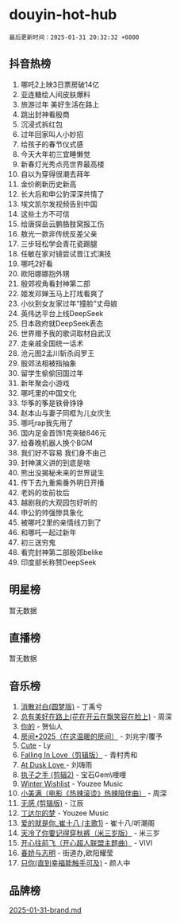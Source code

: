 # douyin-hot-hub

`最后更新时间：2025-01-31 20:32:32 +0800`

## 抖音热榜

1. 哪吒2上映3日票房破14亿
1. 亚连糖绘人间皮肤爆料
1. 旅游过年 美好生活在路上
1. 跳出封神看殷商
1. 沉浸式拆红包
1. 过年回家叫人小妙招
1. 给孩子的春节仪式感
1. 今天大年初三宜睡懒觉
1. 新春灯光秀点亮世界最高楼
1. 自以为穿得很潮去拜年
1. 金价刷新历史新高
1. 长大后和申公豹深深共情了
1. 埃文凯尔发视频告别中国
1. 这些土方不可信
1. 给唐探岳云鹏胳肢窝报工伤
1. 敖光一款非传统反差父亲
1. 三步轻松学会青花瓷踢腿
1. 任敏在家对镜尝试晋江式演技
1. 哪吒2好看
1. 欧阳娜娜抱外甥
1. 殷郊视角看封神第二部
1. 姬发邓婵玉马上打戏看爽了
1. 小伙到女友家过年“撞脸”丈母娘
1. 英伟达平台上线DeepSeek
1. 日本政府就DeepSeek表态
1. 世界赠予我的歌词取材自武汉
1. 走亲戚全国统一话术
1. 沧元图2孟川斩杀阎罗王
1. 殷郊法相被指抽象
1. 留学生偷偷回国过年
1. 新年聚会小游戏
1. 哪吒里的中国文化
1. 华筝的筝是铁骨铮铮
1. 赵本山与妻子同框为儿女庆生
1. 哪吒rap我先用了
1. 国内足金首饰1克突破846元
1. 给春晚机器人换个BGM
1. 我们好不容易 我们身不由己
1. 封神演义讲的到底是啥
1. 熊出没揭秘未来的世界诞生
1. 传下去九重紫番外明日开播
1. 老妈的妆前妆后
1. 越剧我的大观园包好听的
1. 申公豹帅强惨具象化
1. 被哪吒2里的亲情线刀到了
1. 和哪吒一起过新年
1. 初三送穷鬼
1. 看完封神第二部殷郊belike
1. 印度部长称赞DeepSeek

## 明星榜

暂无数据

## 直播榜

暂无数据

## 音乐榜

1. [消散对白(圆梦版)](https://sf5-hl-cdn-tos.douyinstatic.com/obj/tos-cn-ve-2774/og4jB5I5IizzoZVAAAzWgBMAsMDWoArfwBOiFs) - 丁禹兮
1. [总有美好在路上(花在开云在飘笑容在脸上)](https://sf5-hl-cdn-tos.douyinstatic.com/obj/tos-cn-ve-2774/oU5u7NwtfBIvaNhoQBszOvAlRiAoiWAVVyBMq4) - 周深
1. [你的](https://sf5-hl-cdn-tos.douyinstatic.com/obj/tos-cn-ve-2774/oYuIeKf42jB7sEV6B2upMdpYAgfrQWj0FeRegh) - 贺仙人
1. [房间•2025（在这温暖的房间）](https://sf6-cdn-tos.douyinstatic.com/obj/tos-cn-ve-2774/oMzJcnT8BgIetASeBfwfEeBQVNfACiCifhfZP7g) - 刘兆宇/覆予
1. [Cute](https://sf5-hl-cdn-tos.douyinstatic.com/obj/tos-cn-ve-2774/o4IbIzHWKAAB4wsS5qMBRiiAlEBGTpQRNfFvuo) - Ly
1. [Falling In Love（剪辑版）](https://sf5-hl-cdn-tos.douyinstatic.com/obj/tos-cn-ve-2774/o8ajpA8zzgBPahbBIO8AcKGBLJezFCRd1wfP9f) - 青村秀和
1. [ At Dusk  Love ](https://sf5-hl-cdn-tos.douyinstatic.com/obj/tos-cn-ve-2774/o8CrpCf5CaYgI4ZrtQgMQAFEfuGqNnRSDQAPBc) - 刘嗨雨
1. [执子之手 (剪辑2)](https://sf5-hl-cdn-tos.douyinstatic.com/obj/tos-cn-ve-2774/oUoZLQjCc31XzqsBnBQUNgeKtYPBcgbFDwtfcu) - 宝石Gem\哩哩
1. [Winter Wishlist](https://sf5-hl-cdn-tos.douyinstatic.com/obj/tos-cn-ve-2774/oIIgUOeamCFCVAzxN6MFRLIBlLGpUqQxeeHrLE) - Youzee Music
1. [小美满（电影《热辣滚烫》热辣陪伴曲）](https://sf5-hl-cdn-tos.douyinstatic.com/obj/tos-cn-ve-2774/o0GAn2lSgfZIDUgtevCGDQYnFg4CwnrBaxbTZL) - 周深
1. [无感 (剪辑版)](https://sf6-cdn-tos.douyinstatic.com/obj/tos-cn-ve-2774/o0eIsUzJBDlQaQFC5OFlgbMEZC1TFYBftOBn6p) - 江辰
1. [丁达尔的梦](https://sf5-hl-cdn-tos.douyinstatic.com/obj/tos-cn-ve-2774/oMU3WirUZBVQkAC9ccG5P2IQirziZM2RTInUY) - Youzee Music
1. [爱的就是你_崔十八 (主歌1)](https://sf5-hl-cdn-tos.douyinstatic.com/obj/tos-cn-ve-2774/oI5BO5DhFZ6UTcNCnZaOCBLtZ7WIMQGfgnXf5E) - 崔十八/听潮阁
1. [天冷了你要记得穿秋裤（米三岁版）](https://sf5-hl-cdn-tos.douyinstatic.com/obj/tos-cn-ve-2774/oQlIwVIDWiZ6BQilAorS7MA0AgCkQDvcZAdm1) - 米三岁
1. [开心往前飞（开心超人联盟主题曲）](https://sf5-hl-cdn-tos.douyinstatic.com/obj/tos-cn-ve-2774/9d8fb7c82cf1421fb93a9fe925275e0a) - VIVI
1. [春娇与志明](https://sf5-hl-cdn-tos.douyinstatic.com/obj/tos-cn-ve-2774/e530d8fceb7044b39707d7f9ff54add1) - 街道办,欧阳耀莹
1. [只你(直到幸福能触手可及)](https://sf5-hl-cdn-tos.douyinstatic.com/obj/tos-cn-ve-2774/o0lBkRDzFTeaVSUz3ZZSCBVtZ5DIMQGfgmEAuE) - 颜人中

## 品牌榜

[2025-01-31-brand.md](2025-01-31-brand.md)
